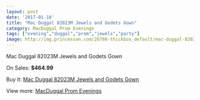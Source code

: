 ```yaml
---
layout: post
date: '2017-01-18'
title: "Mac Duggal 82023M Jewels and Godets Gown"
category: MacDuggal Prom Evenings
tags: ["evening","duggal","prom","jewels","party"]
image: http://img.princessan.com/26786-thickbox_default/mac-duggal-82023m-jewels-and-godets-gown.jpg
---
```

Mac Duggal 82023M Jewels and Godets Gown

On Sales: **$464.99**
<a href="https://www.princessan.com/en/12267-mac-duggal-82023m-jewels-and-godets-gown.html"><amp-img layout="responsive" width="600" height="600" src="//img.princessan.com/26786-thickbox_default/mac-duggal-82023m-jewels-and-godets-gown.jpg" alt="Mac Duggal 82023M Jewels and Godets Gown 0" /></a>
<a href="https://www.princessan.com/en/12267-mac-duggal-82023m-jewels-and-godets-gown.html"><amp-img layout="responsive" width="600" height="600" src="//img.princessan.com/26787-thickbox_default/mac-duggal-82023m-jewels-and-godets-gown.jpg" alt="Mac Duggal 82023M Jewels and Godets Gown 1" /></a>

Buy it: [Mac Duggal 82023M Jewels and Godets Gown](https://www.princessan.com/en/12267-mac-duggal-82023m-jewels-and-godets-gown.html "Mac Duggal 82023M Jewels and Godets Gown")

View more: [MacDuggal Prom Evenings](https://www.princessan.com/en/87- "MacDuggal Prom Evenings")